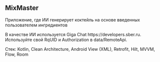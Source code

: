 <h2>MixMaster</h2>
<p>Приложение, где ИИ генерирует коктейль на основе введенных пользователем ингредиентов</p>
<p>В качестве ИИ используется Giga Chat https://developers.sber.ru. Используйте свой RqUID и Authorization в data/RemoteApi.</p>
<p></p>
<p>Cтек: Kotlin, Clean Architecture, Android View (XML), Retrofit, Hilt, MVVM, Flow, Room</p>
